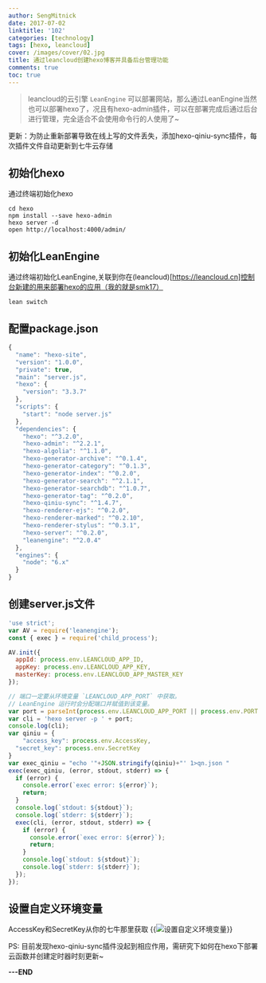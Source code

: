 ```yaml
---
author: SengMitnick
date: 2017-07-02
linktitle: '102'
categories: [technology]
tags: [hexo, leancloud]
cover: /images/cover/02.jpg
title: 通过leancloud创建hexo博客并具备后台管理功能
comments: true
toc: true
---
```


> leancloud的云引擎 `LeanEngine` 可以部署网站，那么通过LeanEngine当然也可以部署hexo了，况且有hexo-admin插件，可以在部署完成后通过后台进行管理，完全适合不会使用命令行的人使用了~

<!--more-->

更新：为防止重新部署导致在线上写的文件丢失，添加hexo-qiniu-sync插件，每次插件文件自动更新到七牛云存储

## 初始化hexo

通过终端初始化hexo

```shell
cd hexo
npm install --save hexo-admin
hexo server -d
open http://localhost:4000/admin/
```

## 初始化LeanEngine

通过终端初始化LeanEngine,关联到你在(leancloud)[https://leancloud.cn]控制台新建的用来部署hexo的应用（我的就是smk17）

```shell
lean switch
```

## 配置package.json

```js
{
  "name": "hexo-site",
  "version": "1.0.0",
  "private": true,
  "main": "server.js",
  "hexo": {
    "version": "3.3.7"
  },
  "scripts": {
    "start": "node server.js"
  },
  "dependencies": {
    "hexo": "^3.2.0",
    "hexo-admin": "^2.2.1",
    "hexo-algolia": "^1.1.0",
    "hexo-generator-archive": "^0.1.4",
    "hexo-generator-category": "^0.1.3",
    "hexo-generator-index": "^0.2.0",
    "hexo-generator-search": "^2.1.1",
    "hexo-generator-searchdb": "^1.0.7",
    "hexo-generator-tag": "^0.2.0",
    "hexo-qiniu-sync": "^1.4.7",
    "hexo-renderer-ejs": "^0.2.0",
    "hexo-renderer-marked": "^0.2.10",
    "hexo-renderer-stylus": "^0.3.1",
    "hexo-server": "^0.2.0",
    "leanengine": "^2.0.4"
  },
  "engines": {
    "node": "6.x"
  }
}
```

## 创建server.js文件

```js
'use strict';
var AV = require('leanengine');
const { exec } = require('child_process');

AV.init({
  appId: process.env.LEANCLOUD_APP_ID,
  appKey: process.env.LEANCLOUD_APP_KEY,
  masterKey: process.env.LEANCLOUD_APP_MASTER_KEY
});

// 端口一定要从环境变量 `LEANCLOUD_APP_PORT` 中获取。
// LeanEngine 运行时会分配端口并赋值到该变量。
var port = parseInt(process.env.LEANCLOUD_APP_PORT || process.env.PORT || 3000);
var cli = 'hexo server -p ' + port;
console.log(cli);
var qiniu = {
	"access_key": process.env.AccessKey,
  "secret_key": process.env.SecretKey
}
var exec_qiniu = "echo '"+JSON.stringify(qiniu)+"' 1>qn.json "
exec(exec_qiniu, (error, stdout, stderr) => {
  if (error) {
    console.error(`exec error: ${error}`);
    return;
  }
  console.log(`stdout: ${stdout}`);
  console.log(`stderr: ${stderr}`);
  exec(cli, (error, stdout, stderr) => {
    if (error) {
      console.error(`exec error: ${error}`);
      return;
    }
    console.log(`stdout: ${stdout}`);
    console.log(`stderr: ${stderr}`);
  });
});
```

## 设置自定义环境变量

AccessKey和SecretKey从你的七牛那里获取
{{<img name="1.png" caption="设置自定义环境变量" alt="设置自定义环境变量">}}

PS: 目前发现hexo-qiniu-sync插件没起到相应作用，需研究下如何在hexo下部署云函数并创建定时器时刻更新~

**---END**
